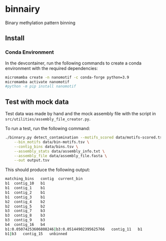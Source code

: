# binnairy

Binary methylation pattern binning

## Install

### Conda Environment

In the devcontainer, run the following commands to create a conda environment with the required dependencies:

```bash
micromamba create -n nanomotif -c conda-forge python=3.9
micromamba activate nanomotif
#python -m pip install nanomotif
```

## Test with mock data

Test data was made by hand and the mock assembly file with the script in `src/utilities/assembly_file_creator.py`.

To run a test, run the following command:

```bash
./binnary.py detect_contamination --motifs_scored data/motifs-scored.tsv \
    --bin_motifs data/bin-motifs.tsv \
    --contig_bins data/bins.tsv \
    --assembly_stats data/assembly_info.txt \
    --assembly_file data/assembly_file.fasta \
    --out output.tsv
```

This should produce the following output:

```bash
matching_bins	contig	current_bin
b1	contig_10	b1
b1	contig_1	b1
b1	contig_2	b1
b1	contig_3	b1
b2	contig_4	b2
b2	contig_5	b2
b3	contig_7	b3
b3	contig_8	b3
b3	contig_9	b3
b4	contig_16	b4
b1:0.05074253606808246|b3:0.05144902395625766	contig_11	b1
b1|b3	contig_15	unbinned
```
